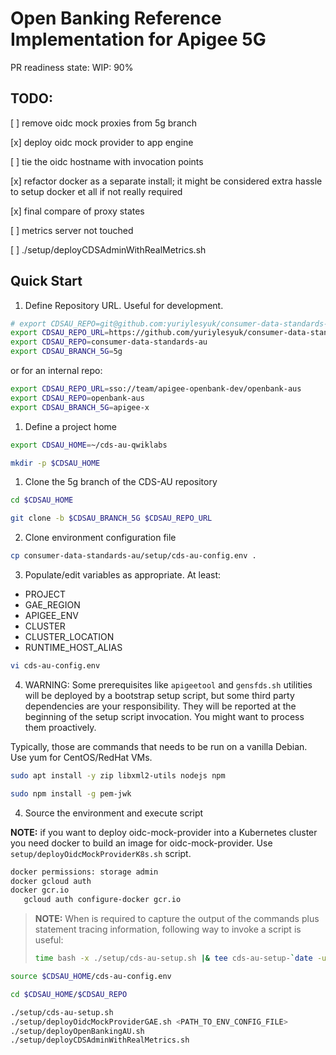 # Open Banking Reference Implementation for Apigee 5G

PR readiness state: WIP: 90%

## TODO:

[ ] remove oidc mock proxies from 5g branch

[x] deploy oidc mock provider to app engine

[ ] tie the oidc hostname with invocation points

[x] refactor docker as a separate install; it might be considered extra hassle  to setup docker et all if not really required

[x] final compare of proxy states

[ ] metrics server not touched

[ ] ./setup/deployCDSAdminWithRealMetrics.sh

## Quick Start


1. Define Repository URL. Useful for development.

```sh
# export CDSAU_REPO=git@github.com:yuriylesyuk/consumer-data-standards-au.git
export CDSAU_REPO_URL=https://github.com/yuriylesyuk/consumer-data-standards-au.git
export CDSAU_REPO=consumer-data-standards-au
export CDSAU_BRANCH_5G=5g
```

or for an internal repo:

```sh
export CDSAU_REPO_URL=sso://team/apigee-openbank-dev/openbank-aus
export CDSAU_REPO=openbank-aus
export CDSAU_BRANCH_5G=apigee-x
```



1. Define a project home
```bash
export CDSAU_HOME=~/cds-au-qwiklabs

mkdir -p $CDSAU_HOME
```

1. Clone the 5g branch of the CDS-AU repository

```bash
cd $CDSAU_HOME

git clone -b $CDSAU_BRANCH_5G $CDSAU_REPO_URL
```

2. Clone environment configuration file

```bash
cp consumer-data-standards-au/setup/cds-au-config.env .
```

3. Populate/edit variables as appropriate. At least:

* PROJECT
* GAE_REGION
* APIGEE_ENV
* CLUSTER
* CLUSTER_LOCATION
* RUNTIME_HOST_ALIAS

```bash
vi cds-au-config.env 
```

4. WARNING: Some prerequisites like `apigeetool` and `gensfds.sh` utilities will be deployed by a bootstrap setup script, but some third party dependencies are your responsibility.
 They will be reported at the beginning of the setup script invocation. You might want to process them proactively.

Typically, those are commands that needs to be run on a vanilla Debian. Use yum for CentOS/RedHat VMs.

```bash
sudo apt install -y zip libxml2-utils nodejs npm

sudo npm install -g pem-jwk
```





4. Source the environment and execute script


__NOTE:__ if you want to deploy oidc-mock-provider into a Kubernetes cluster
you need docker to build an image for oidc-mock-provider.
Use `setup/deployOidcMockProviderK8s.sh` script.

```bash
docker permissions: storage admin
docker gcloud auth
docker gcr.io
   gcloud auth configure-docker gcr.io
```

> __NOTE:__ When is required to capture the output of the commands plus statement tracing information, following way to invoke a script is useful:
> ```sh
> time bash -x ./setup/cds-au-setup.sh |& tee cds-au-setup-`date -u +"%Y-%m-%dT%H:%M:%SZ"`.log
> ```

```bash
source $CDSAU_HOME/cds-au-config.env

cd $CDSAU_HOME/$CDSAU_REPO

./setup/cds-au-setup.sh
./setup/deployOidcMockProviderGAE.sh <PATH_TO_ENV_CONFIG_FILE>
./setup/deployOpenBankingAU.sh
./setup/deployCDSAdminWithRealMetrics.sh

```
